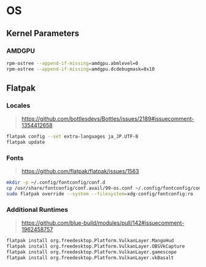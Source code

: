 # OS

## Kernel Parameters

### AMDGPU

```sh
rpm-ostree --append-if-missing=amdgpu.abmlevel=0
rpm-ostree --append-if-missing=amdgpu.dcdebugmask=0x10
```

## Flatpak

### Locales

> https://github.com/bottlesdevs/Bottles/issues/2189#issuecomment-1354412658

```sh
flatpak config --set extra-languages ja_JP.UTF-8
flatpak update
```

### Fonts

> https://github.com/flatpak/flatpak/issues/1563

```sh
mkdir -p ~/.config/fontconfig/conf.d
cp /usr/share/fontconfig/conf.avail/99-os.conf ~/.config/fontconfig/conf.d/99-os.conf
sudo flatpak override --system --filesystem=xdg-config/fontconfig:ro
```

### Additional Runtimes

> https://github.com/blue-build/modules/pull/142#issuecomment-1962458757

```sh
flatpak install org.freedesktop.Platform.VulkanLayer.MangoHud
flatpak install org.freedesktop.Platform.VulkanLayer.OBSVkCapture
flatpak install org.freedesktop.Platform.VulkanLayer.gamescope
flatpak install org.freedesktop.Platform.VulkanLayer.vkBasalt
```
